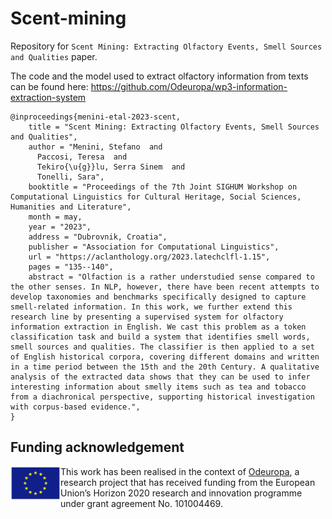 # Scent-mining

Repository for `Scent Mining: Extracting Olfactory Events, Smell Sources and Qualities` paper. 

The code and the model used to extract olfactory information from texts can be found here: https://github.com/Odeuropa/wp3-information-extraction-system


```
@inproceedings{menini-etal-2023-scent,
    title = "Scent Mining: Extracting Olfactory Events, Smell Sources and Qualities",
    author = "Menini, Stefano  and
      Paccosi, Teresa  and
      Tekiro{\u{g}}lu, Serra Sinem  and
      Tonelli, Sara",
    booktitle = "Proceedings of the 7th Joint SIGHUM Workshop on Computational Linguistics for Cultural Heritage, Social Sciences, Humanities and Literature",
    month = may,
    year = "2023",
    address = "Dubrovnik, Croatia",
    publisher = "Association for Computational Linguistics",
    url = "https://aclanthology.org/2023.latechclfl-1.15",
    pages = "135--140",
    abstract = "Olfaction is a rather understudied sense compared to the other senses. In NLP, however, there have been recent attempts to develop taxonomies and benchmarks specifically designed to capture smell-related information. In this work, we further extend this research line by presenting a supervised system for olfactory information extraction in English. We cast this problem as a token classification task and build a system that identifies smell words, smell sources and qualities. The classifier is then applied to a set of English historical corpora, covering different domains and written in a time period between the 15th and the 20th Century. A qualitative analysis of the extracted data shows that they can be used to infer interesting information about smelly items such as tea and tobacco from a diachronical perspective, supporting historical investigation with corpus-based evidence.",
}
```


## Funding acknowledgement

<img src="https://github.com/Odeuropa/.github/raw/main/profile/eu-logo.png" width="80" height="54" align="left" alt="EU logo" />

This work has been realised in the context of [Odeuropa](https://odeuropa.eu/), a research project that has received funding from the European Union’s Horizon 2020 research and innovation programme under grant agreement No. 101004469.
